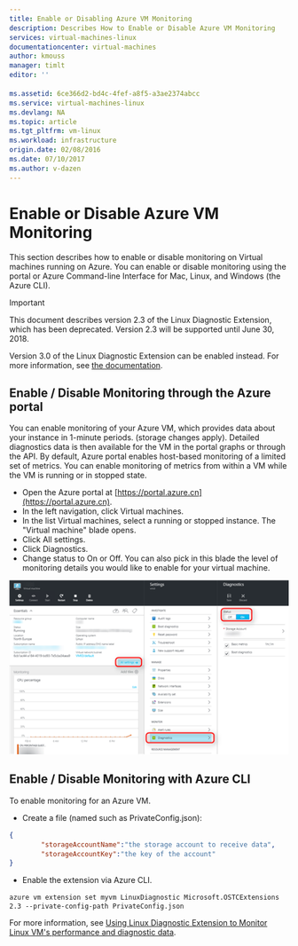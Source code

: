 ```yaml
---
title: Enable or Disabling Azure VM Monitoring
description: Describes How to Enable or Disable Azure VM Monitoring
services: virtual-machines-linux
documentationcenter: virtual-machines
author: kmouss
manager: timlt
editor: ''

ms.assetid: 6ce366d2-bd4c-4fef-a8f5-a3ae2374abcc
ms.service: virtual-machines-linux
ms.devlang: NA
ms.topic: article
ms.tgt_pltfrm: vm-linux
ms.workload: infrastructure
origin.date: 02/08/2016
ms.date: 07/10/2017
ms.author: v-dazen
---
```

# Enable or Disable Azure VM Monitoring

This section describes how to enable or disable monitoring on Virtual machines running on Azure. You can enable or disable monitoring using the portal or Azure Command-line Interface for Mac, Linux, and Windows (the Azure CLI).

> [!IMPORTANT]
> This document describes version 2.3 of the Linux Diagnostic Extension, which has been deprecated. Version 2.3 will be supported until June 30, 2018.
>
> Version 3.0 of the Linux Diagnostic Extension can be enabled instead. For more information, see [the documentation](./diagnostic-extension.md).

## Enable / Disable Monitoring through the Azure portal

You can enable  monitoring of your Azure VM, which provides data about your instance in 1-minute periods. (storage changes apply). Detailed diagnostics data is then available for the VM in the portal graphs or through the API. By default, Azure portal enables host-based monitoring of a limited set of metrics. You can enable monitoring of metrics from within a VM while the VM is running or in stopped state.

* Open the Azure portal at [https://portal.azure.cn](https://portal.azure.cn).
* In the left navigation, click Virtual machines.
* In the list Virtual machines, select a running or stopped instance. The "Virtual machine" blade opens.
* Click All settings.
* Click Diagnostics.
* Change status to On or Off. You can also pick in this blade the level of monitoring details you would like to enable for your virtual machine.

![Enable / Disable Monitoring through the Azure portal.][1]

## Enable / Disable Monitoring with Azure CLI

To enable monitoring for an Azure VM.

* Create a file (named such as PrivateConfig.json):

```json
{
        "storageAccountName":"the storage account to receive data",
        "storageAccountKey":"the key of the account"
}
```

* Enable the extension via Azure CLI.

```azurecli
azure vm extension set myvm LinuxDiagnostic Microsoft.OSTCExtensions 2.3 --private-config-path PrivateConfig.json
```

For more information, see [Using Linux Diagnostic Extension to Monitor Linux VM's performance and diagnostic data](classic/diagnostic-extension-v2.md?toc=%2fvirtual-machines%2flinux%2fclassic%2ftoc.json).

<!--Image references-->
[1]: ./media/vm-monitoring/portal-enable-disable.png
